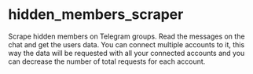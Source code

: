 # hidden_members_scraper
Scrape hidden members on Telegram  groups. Read the messages on the chat and get the users data. You can connect multiple accounts to it, this way the data will be requested with all your connected accounts and you can decrease the number of total requests for each account.
